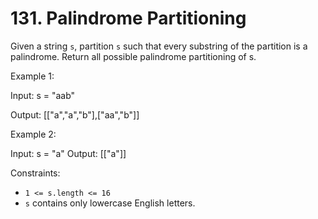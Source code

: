 # 131. Palindrome Partitioning

Given a string `s`, partition `s` such that every substring of the partition is a palindrome. Return all possible palindrome
partitioning of s.

Example 1:

Input: s = "aab"

Output: [["a","a","b"],["aa","b"]]

Example 2:

Input: s = "a"
Output: [["a"]]

Constraints:

- `1 <= s.length <= 16`
- `s` contains only lowercase English letters.

